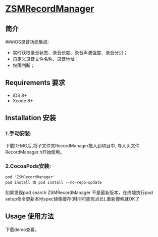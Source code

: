 # [ZSMRecordManager](https://github.com/ZSMSimon/ZSMRecordManager.git)

## 简介
###iOS录音功能集成:
* 实时获取录音状态、录音长度、录音声波强度、录音分贝；
* 自定义录音文件名称、录音地址；
* 权限判断；

## Requirements 要求
* iOS 8+
* Xcode 8+

## Installation 安装
### 1.手动安装:
下载DEMO后,将子文件夹RecordManager拖入到项目中, 导入头文件RecordManager.h开始使用。

### 2.CocoaPods安装:

```
pod 'ZSMRecordManager'
pod install 或 pod install --no-repo-update
```

如果发现pod search ZSMRecordManager 不是最新版本，在终端执行pod setup命令更新本地spec镜像缓存(时间可能有点长),重新搜索就OK了

## Usage 使用方法
下载demo查看。